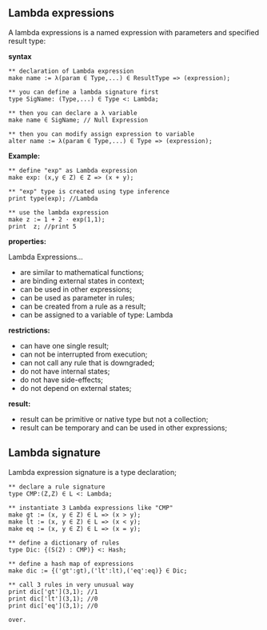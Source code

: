 ## Lambda expressions

A lambda expressions is a named expression with parameters and specified result type:

**syntax**

```
** declaration of Lambda expression
make name := λ(param ∈ Type,...) ∈ ResultType => (expression);
```

```
** you can define a lambda signature first
type SigName: (Type,...) ∈ Type <: Lambda;

** then you can declare a λ variable
make name ∈ SigName; // Null Expression

** then you can modify assign expression to variable
alter name := λ(param ∈ Type,...) ∈ Type => (expression);
```

**Example:** 

```
** define "exp" as Lambda expression
make exp: (x,y ∈ Z) ∈ Z => (x + y);

** "exp" type is created using type inference
print type(exp); //Lambda

** use the lambda expression
make z := 1 + 2 · exp(1,1); 
print  z; //print 5
```

**properties:**

Lambda Expressions...
* are similar to mathematical functions;
* are binding external states in context;
* can be used in other expressions;
* can be used as parameter in rules;
* can be created from a rule as a result;
* can be assigned to a variable of type: Lambda

**restrictions:**
* can have one single result;
* can not be interrupted from execution;
* can not call any rule that is downgraded;
* do not have internal states;
* do not have side-effects;
* do not depend on external states;

**result:**
* result can be primitive or native type but not a collection;
* result can be temporary and can be used in other expressions;

## Lambda signature

Lambda expression signature is a type declaration;

```
** declare a rule signature
type CMP:(Z,Z) ∈ L <: Lambda;

** instantiate 3 Lambda expressions like "CMP"
make gt := (x, y ∈ Z) ∈ L => (x > y);
make lt := (x, y ∈ Z) ∈ L => (x < y);
make eq := (x, y ∈ Z) ∈ L => (x = y);

** define a dictionary of rules
type Dic: {(S(2) : CMP)} <: Hash;
 
** define a hash map of expressions
make dic := {('gt':gt),('lt':lt),('eq':eq)} ∈ Dic;

** call 3 rules in very unusual way
print dic['gt'](3,1); //1
print dic['lt'](3,1); //0
print dic['eq'](3,1); //0

over.
```
